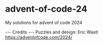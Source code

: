 # advent-of-code-24
My solutions for advent of code 2024

--- Credits ---
Puzzles and design: Eric Wastl
https://adventofcode.com/2024/
